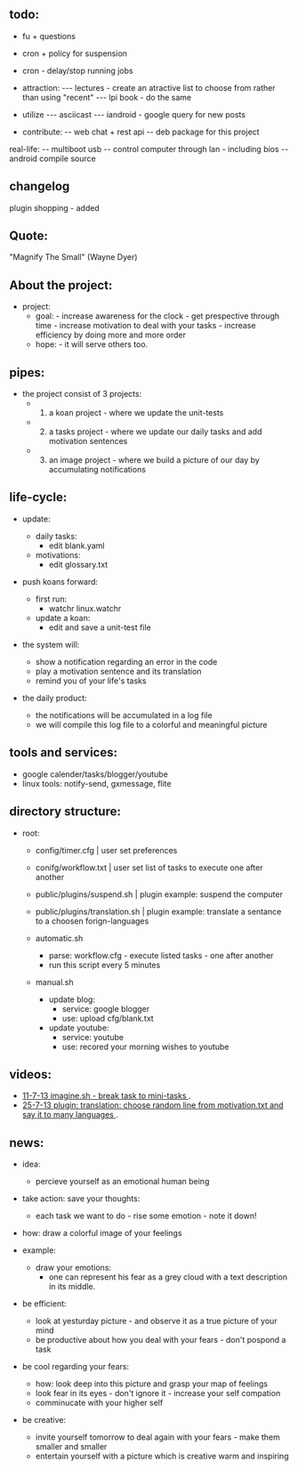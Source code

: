 todo:
------
- fu + questions
- cron + policy for suspension
- cron - delay/stop running jobs

- attraction:
--- lectures - create an atractive list to choose from rather than using "recent"
--- lpi book - do the same

- utilize
--- asciicast
--- iandroid - google query for new posts

- contribute:
-- web chat + rest api
-- deb package for this project

real-life:
-- multiboot usb
-- control computer through lan - including bios
-- android compile source


changelog
------
plugin shopping - added


Quote: 
----------
"Magnify The Small" (Wayne Dyer)

About the project:
------------------
- project:
    - goal:
             - increase awareness for the clock
             - get prespective through time
             - increase motivation to deal with your tasks
             - increase efficiency by doing more and more order
    -  hope:
             - it will serve others too.

pipes:
-------
- the project consist of 3 projects:
    - 1. a koan project   -  where we update the unit-tests
    - 2. a tasks project  -  where we update our daily tasks and add motivation sentences
    - 3. an image project -  where we build a picture of our day by accumulating notifications 

life-cycle: 
--------------------
- update:
    - daily tasks:
        - edit blank.yaml
    - motivations:
        - edit glossary.txt

- push koans forward:
    - first run: 
        - watchr linux.watchr
    - update a koan:
        - edit and save a unit-test file

- the system will:
    - show a notification regarding an error in the code 
    - play a motivation sentence and its translation 
    - remind you of your life's tasks
    
- the daily product:
    - the notifications will be accumulated in a log file
    - we will compile this log file to a colorful and meaningful picture


tools and services:
---------
- google calender/tasks/blogger/youtube
- linux tools: notify-send, gxmessage, flite


directory structure:
----------------------
- root:
    - config/timer.cfg    | user set preferences
    - conifg/workflow.txt | user set list of tasks to execute one after another 

    - public/plugins/suspend.sh     | plugin example: suspend the computer
    - public/plugins/translation.sh | plugin example: translate a sentance to a choosen forign-languages

    - automatic.sh    
        - parse: workflow.cfg - execute listed tasks - one after another
        - run this script every 5 minutes
        
    - manual.sh    
        - update blog:
            - service: google blogger
            - use:     upload cfg/blank.txt
        - update youtube:
            - service: youtube
            - use:     recored your morning wishes to youtube

videos:
---------------
- [ 11-7-13 imagine.sh - break task to mini-tasks ](http://ascii.io/a/4113).
- [ 25-7-13 plugin: translation: choose random line from motivation.txt and say it to many languages ](http://ascii.io/a/4337).



news:
------------
- idea:
    - percieve yourself as an emotional human being
            
- take action:      save your thoughts:
    - each task we want to do - rise some emotion - note it down!

- how:     draw a colorful image of your feelings
- example:
    - draw your emotions: 
        - one can represent his fear as a grey cloud with a text description in its middle.

- be efficient:
    - look at yesturday picture - and observe it as a true picture of your mind
    - be productive about how you deal with your fears - don't pospond a task


- be cool regarding your fears:
    - how: look deep into this picture and grasp your map of feelings 
    - look fear in its eyes - don't ignore it - increase your self compation
    - comminucate with your higher self

- be creative:
    - invite yourself tomorrow to deal again with your fears - make them smaller and smaller 
    - entertain yourself with a picture which is creative warm and inspiring


